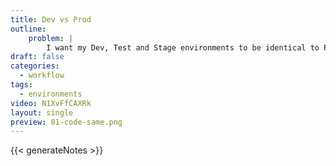 ```yaml
---
title: Dev vs Prod
outline:
    problem: |
        I want my Dev, Test and Stage environments to be identical to Production... but not too identical!
draft: false
categories:
  - workflow
tags:
  - environments
video: N1XvFfCAXRk
layout: single
preview: 01-code-same.png
---
```


{{< generateNotes >}}
